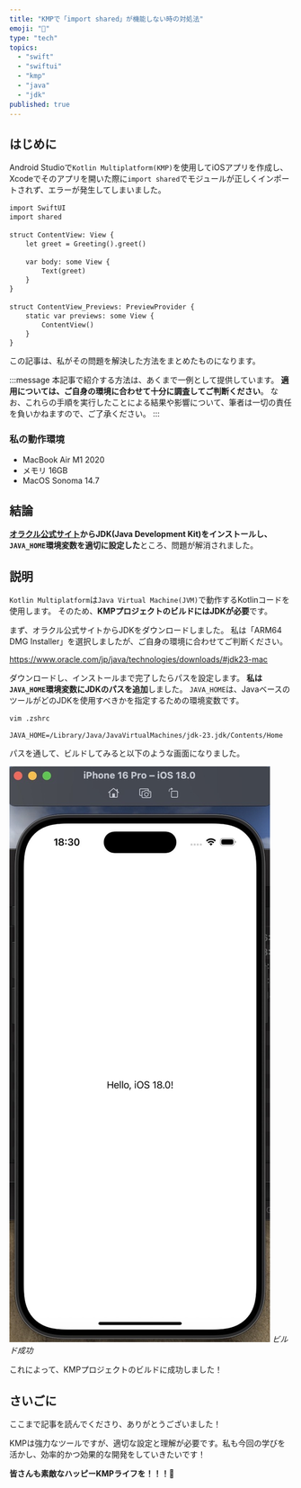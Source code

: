 ```yaml
---
title: "KMPで「import shared」が機能しない時の対処法"
emoji: "🤠"
type: "tech"
topics:
  - "swift"
  - "swiftui"
  - "kmp"
  - "java"
  - "jdk"
published: true
---
```


## はじめに

Android Studioで`Kotlin Multiplatform(KMP)`を使用してiOSアプリを作成し、Xcodeでそのアプリを開いた際に`import shared`でモジュールが正しくインポートされず、エラーが発生してしまいました。

```swift:ContentView（2行目でエラー発生）
import SwiftUI
import shared

struct ContentView: View {
	let greet = Greeting().greet()

	var body: some View {
		Text(greet)
	}
}

struct ContentView_Previews: PreviewProvider {
	static var previews: some View {
		ContentView()
	}
}
```

この記事は、私がその問題を解決した方法をまとめたものになります。

:::message
本記事で紹介する方法は、あくまで一例として提供しています。
**適用については、ご自身の環境に合わせて十分に調査してご判断ください**。
なお、これらの手順を実行したことによる結果や影響について、筆者は一切の責任を負いかねますので、ご了承ください。
:::

### 私の動作環境
- MacBook Air M1 2020
- メモリ 16GB
- MacOS Sonoma 14.7

## 結論

**[オラクル公式サイト](https://www.oracle.com/jp/)からJDK(Java Development Kit)をインストールし、`JAVA_HOME`環境変数を適切に設定した**ところ、問題が解消されました。

## 説明

`Kotlin Multiplatform`は`Java Virtual Machine(JVM)`で動作するKotlinコードを使用します。
そのため、**KMPプロジェクトのビルドにはJDKが必要**です。

まず、オラクル公式サイトからJDKをダウンロードしました。
私は「ARM64 DMG Installer」を選択しましたが、ご自身の環境に合わせてご判断ください。

https://www.oracle.com/jp/java/technologies/downloads/#jdk23-mac

ダウンロードし、インストールまで完了したらパスを設定します。
**私は`JAVA_HOME`環境変数にJDKのパスを追加**しました。
`JAVA_HOME`は、JavaベースのツールがどのJDKを使用すべきかを指定するための環境変数です。

```:Zshの設定ファイルの編集コマンド(別にvimじゃなくても良いです)
vim .zshrc
```

```:私の追加したパス
JAVA_HOME=/Library/Java/JavaVirtualMachines/jdk-23.jdk/Contents/Home
```

パスを通して、ビルドしてみると以下のような画面になりました。

![](/images/sankaku34/1.jpg)
*ビルド成功*

これによって、KMPプロジェクトのビルドに成功しました！

## さいごに

ここまで記事を読んでくださり、ありがとうございました！

KMPは強力なツールですが、適切な設定と理解が必要です。私も今回の学びを活かし、効率的かつ効果的な開発をしていきたいです！

**皆さんも素敵なハッピーKMPライフを！！！🌸**
